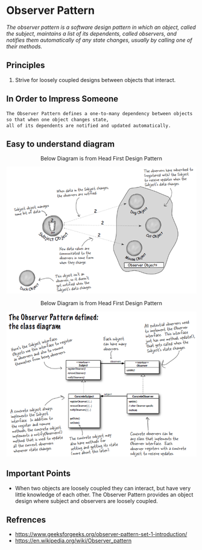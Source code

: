 # Observer Pattern

*The observer pattern is a software design pattern in which an object, called the subject, maintains a list of its dependents, called observers, and notifies them automatically of any state changes, usually by calling one of their methods.*

## Principles
1. Strive for loosely coupled designs between objects that interact.

## In Order to Impress Someone
```
The Observer Pattern defines a one-to-many dependency between objects so that when one object changes state, 
all of its dependents are notified and updated automatically.
```

## Easy to understand diagram
<p align="center">
 Below Diagram is from Head First Design Pattern
</p>

![Image](observerPatternDiag.png)

<p align="center">
 Below Diagram is from Head First Design Pattern
</p>

![Image](observerPattern.png)

## Important Points
* When two objects are loosely coupled they can interact, but have very little knowledge of each other. The Observer Pattern provides an object design where subject and observers are loosely coupled.

## Refrences
* https://www.geeksforgeeks.org/observer-pattern-set-1-introduction/
* https://en.wikipedia.org/wiki/Observer_pattern
